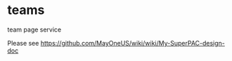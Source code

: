 teams
=====

team page service

Please see https://github.com/MayOneUS/wiki/wiki/My-SuperPAC-design-doc
